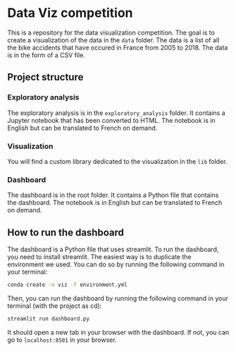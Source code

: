 # Data Viz competition

This is a repository for the data visualization competition. The goal is to create a visualization of the data in the `data` folder. The data is a list of all the bike accidents that have occured in France from 2005 to 2018. The data is in the form of a CSV file.

## Project structure
### Exploratory analysis
The exploratory analysis is in the `exploratory_analysis` folder. It contains a Jupyter notebook that has been converted to HTML. The notebook is in English but can be translated to French on demand.

### Visualization
You will find a custom library dedicated to the visualization in the `lib` folder. 

### Dashboard
The dashboard is in the root folder. It contains a Python file that contains the dashboard. The notebook is in English but can be translated to French on demand.

## How to run the dashboard
The dashboard is a Python file that uses streamlit. To run the dashboard, you need to install streamlit. The easiest way is to duplicate the environment we used. You can do so by running the following command in your terminal:

```bash
conda create -n viz -f environment.yml
```

Then, you can run the dashboard by running the following command in your terminal (with the project as cd):
    
```bash
streamlit run dashboard.py
```

It should open a new tab in your browser with the dashboard. If not, you can go to `localhost:8501` in your browser.